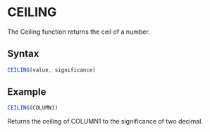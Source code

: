 # CEILING

The Ceiling function returns the ceil of a number.

## Syntax

```javascript
CEILING(value, significance)
```

## Example

```javascript
CEILING(COLUMN1)
```

Returns the ceiling of COLUMN1 to the significance of two decimal.
